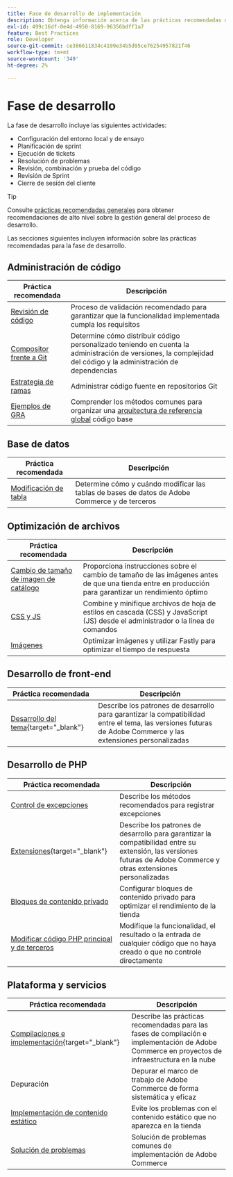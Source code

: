 ```yaml
---
title: Fase de desarrollo de implementación
description: Obtenga información acerca de las prácticas recomendadas de implementación para la fase de desarrollo de proyectos de Adobe Commerce.
exl-id: 499c16df-0e4d-4950-8169-96356bdff1a7
feature: Best Practices
role: Developer
source-git-commit: ce386611834c4199e34b5d95ce76254957821f46
workflow-type: tm+mt
source-wordcount: '349'
ht-degree: 2%

---
```



# Fase de desarrollo

La fase de desarrollo incluye las siguientes actividades:

- Configuración del entorno local y de ensayo
- Planificación de sprint
- Ejecución de tickets
- Resolución de problemas
- Revisión, combinación y prueba del código
- Revisión de Sprint
- Cierre de sesión del cliente

>[!TIP]
>
>Consulte [prácticas recomendadas generales](general.md) para obtener recomendaciones de alto nivel sobre la gestión general del proceso de desarrollo.

Las secciones siguientes incluyen información sobre las prácticas recomendadas para la fase de desarrollo.

## Administración de código

| Práctica recomendada | Descripción |
|-----------------------------------------------------------------|--------------------------------------------------------------------------------------------------------------------------------------|
| [Revisión de código](code-review.md) | Proceso de validación recomendado para garantizar que la funcionalidad implementada cumpla los requisitos |
| [Compositor frente a Git](code-management.md) | Determine cómo distribuir código personalizado teniendo en cuenta la administración de versiones, la complejidad del código y la administración de dependencias |
| [Estrategia de ramas](git-branching.md) | Administrar código fuente en repositorios Git |
| [Ejemplos de GRA](../../architecture/global-reference/examples.md) | Comprender los métodos comunes para organizar una [arquitectura de referencia global](../../architecture/global-reference/overview.md) código base |

## Base de datos

| Práctica recomendada | Descripción |
|----------------------------------------------------------------|---------------------------------------------------------------------------------|
| [Modificación de tabla](modifying-core-and-third-party-tables.md) | Determine cómo y cuándo modificar las tablas de bases de datos de Adobe Commerce y de terceros |

## Optimización de archivos

| Práctica recomendada | Descripción |
|-----------------------------------------------------|-----------------------------------------------------------------------------------------------------------|
| [Cambio de tamaño de imagen de catálogo](catalog-image-resizing.md) | Proporciona instrucciones sobre el cambio de tamaño de las imágenes antes de que una tienda entre en producción para garantizar un rendimiento óptimo |
| [CSS y JS](optimize-css-js-files.md) | Combine y minifique archivos de hoja de estilos en cascada (CSS) y JavaScript (JS) desde el administrador o la línea de comandos |
| [Imágenes](image-optimization.md) | Optimizar imágenes y utilizar Fastly para optimizar el tiempo de respuesta |

## Desarrollo de front-end

| Práctica recomendada | Descripción |
|----------------------------------------------------------------------------------------------------------------|------------------------------------------------------------------------------------------------------------------------------------------|
| [Desarrollo del tema](https://developer.adobe.com/commerce/frontend-core/guide/best-practices/){target="_blank"} | Describe los patrones de desarrollo para garantizar la compatibilidad entre el tema, las versiones futuras de Adobe Commerce y las extensiones personalizadas |

## Desarrollo de PHP

| Práctica recomendada | Descripción |
|-----------------------------------------------------------------------------------------|----------------------------------------------------------------------------------------------------------------------------------------------------|
| [Control de excepciones](exception-handling.md) | Describe los métodos recomendados para registrar excepciones |
| [Extensiones](https://developer.adobe.com/commerce/php/best-practices/){target="_blank"} | Describe los patrones de desarrollo para garantizar la compatibilidad entre su extensión, las versiones futuras de Adobe Commerce y otras extensiones personalizadas |
| [Bloques de contenido privado](private-content-block-configuration.md) | Configurar bloques de contenido privado para optimizar el rendimiento de la tienda |
| [Modificar código PHP principal y de terceros](modifying-core-and-third-party-code.md) | Modifique la funcionalidad, el resultado o la entrada de cualquier código que no haya creado o que no controle directamente |

## Plataforma y servicios

| Práctica recomendada | Descripción |
|--------------------------------------------------------------------------------------------------------------------------------------------------------|-------------------------------------------------------------------------------------------------------------|
| [Compilaciones e implementación](https://experienceleague.adobe.com/docs/commerce-cloud-service/user-guide/develop/deploy/best-practices.html){target="_blank"} | Describe las prácticas recomendadas para las fases de compilación e implementación de Adobe Commerce en proyectos de infraestructura en la nube |
| Depuración | Depurar el marco de trabajo de Adobe Commerce de forma sistemática y eficaz |
| [Implementación de contenido estático](static-content-deployment.md) | Evite los problemas con el contenido estático que no aparezca en la tienda |
| [Solución de problemas](troubleshooting.md) | Solución de problemas comunes de implementación de Adobe Commerce |

